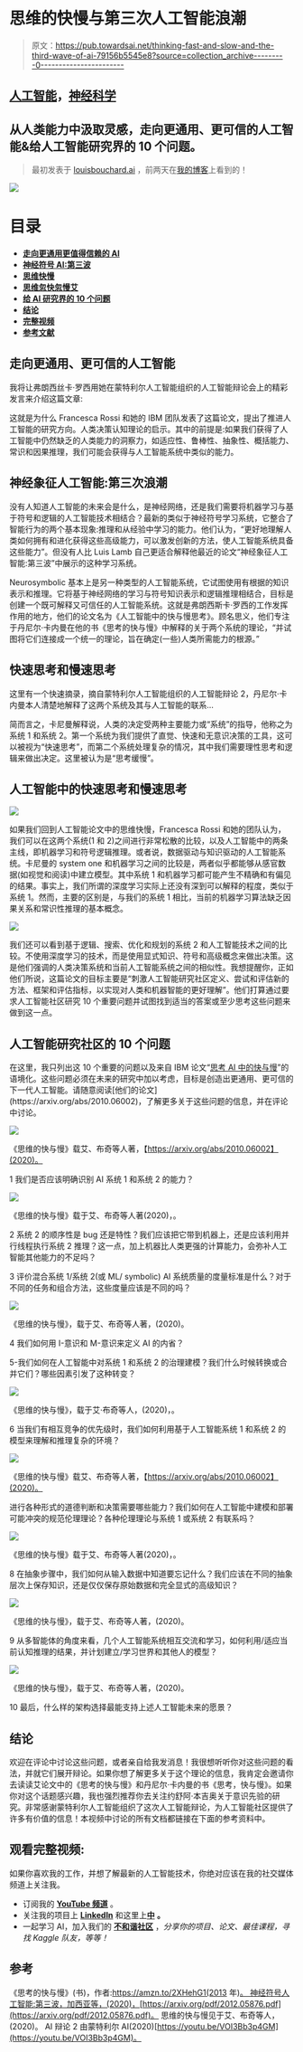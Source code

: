 # 思维的快慢与第三次人工智能浪潮

> 原文：<https://pub.towardsai.net/thinking-fast-and-slow-and-the-third-wave-of-ai-79156b5545e8?source=collection_archive---------0----------------------->

## [人工智能](https://towardsai.net/p/category/artificial-intelligence)，[神经科学](https://towardsai.net/p/category/neuroscience)

## 从人类能力中汲取灵感，走向更通用、更可信的人工智能&给人工智能研究界的 10 个问题。

> 最初发表于 [louisbouchard.ai](https://www.louisbouchard.ai/third-wave-of-ai-thinking-fast-and-slow/) ，前两天在[我的博客](https://www.louisbouchard.ai/tag/artificial-intelligence/)上看到的！

![](img/883ae0885715d39feef02c0ad68b9ab6.png)

# 目录

*   [**走向更通用更值得信赖的 AI**](#9ceb)
*   [**神经符号 AI:第三波**](#87a1)
*   [**思维快慢**](#edfb)
*   [**思维忽快忽慢艾**](#978d)
*   [**给 AI 研究界的 10 个问题**](#992a)
*   [**结论**](#d74f)
*   [**完整视频**](#9d62)
*   [**参考文献**](#263b)

## 走向更通用、更可信的人工智能

我将让弗朗西丝卡·罗西用她在蒙特利尔人工智能组织的人工智能辩论会上的精彩发言来介绍这篇文章:

这就是为什么 Francesca Rossi 和她的 IBM 团队发表了这篇论文，提出了推进人工智能的研究方向。人类决策认知理论的启示。其中的前提是:如果我们获得了人工智能中仍然缺乏的人类能力的洞察力，如适应性、鲁棒性、抽象性、概括能力、常识和因果推理，我们可能会获得与人工智能系统中类似的能力。

## 神经象征人工智能:第三次浪潮

没有人知道人工智能的未来会是什么，是神经网络，还是我们需要将机器学习与基于符号和逻辑的人工智能技术相结合？最新的类似于神经符号学习系统，它整合了智能行为的两个基本现象:推理和从经验中学习的能力。他们认为，“更好地理解人类如何拥有和进化获得这些高级能力，可以激发创新的方法，使人工智能系统具备这些能力”。但没有人比 Luis Lamb 自己更适合解释他最近的论文“神经象征人工智能:第三波”中展示的这种学习系统。

Neurosymbolic 基本上是另一种类型的人工智能系统，它试图使用有根据的知识表示和推理。它将基于神经网络的学习与符号知识表示和逻辑推理相结合，目标是创建一个既可解释又可信任的人工智能系统。这就是弗朗西斯卡·罗西的工作发挥作用的地方，他们的论文名为《人工智能中的快与慢思考》。顾名思义，他们专注于丹尼尔·卡内曼在他的书《思考的快与慢》中解释的关于两个系统的理论，“并试图将它们连接成一个统一的理论，旨在确定(一些)人类所需能力的根源。”

## 快速思考和慢速思考

这里有一个快速摘录，摘自蒙特利尔人工智能组织的人工智能辩论 2，丹尼尔·卡内曼本人清楚地解释了这两个系统及其与人工智能的联系…

简而言之，卡尼曼解释说，人类的决定受两种主要能力或“系统”的指导，他称之为系统 1 和系统 2。第一个系统为我们提供了直觉、快速和无意识决策的工具，这可以被视为“快速思考”，而第二个系统处理复杂的情况，其中我们需要理性思考和逻辑来做出决定。这里被认为是“思考缓慢”。

## 人工智能中的快速思考和慢速思考

![](img/b378fad6f1a6a9a1369dccddfbb613d0.png)

如果我们回到人工智能论文中的思维快慢，Francesca Rossi 和她的团队认为，我们可以在这两个系统(1 和 2)之间进行非常松散的比较，以及人工智能中的两条主线，即机器学习和符号逻辑推理。或者说，数据驱动与知识驱动的人工智能系统。卡尼曼的 system one 和机器学习之间的比较是，两者似乎都能够从感官数据(如视觉和阅读)中建立模型。其中系统 1 和机器学习都可能产生不精确和有偏见的结果。事实上，我们所谓的深度学习实际上还没有深到可以解释的程度，类似于系统 1。然而，主要的区别是，与我们的系统 1 相比，当前的机器学习算法缺乏因果关系和常识性推理的基本概念。

![](img/6b35e38ea64745a6c674509764ca0f67.png)

我们还可以看到基于逻辑、搜索、优化和规划的系统 2 和人工智能技术之间的比较。不使用深度学习的技术，而是使用显式知识、符号和高级概念来做出决策。这是他们强调的人类决策系统和当前人工智能系统之间的相似性。我想提醒你，正如他们所说，这篇论文的目标主要是“刺激人工智能研究社区定义、尝试和评估新的方法、框架和评估指标，以实现对人类和机器智能的更好理解”。他们打算通过要求人工智能社区研究 10 个重要问题并试图找到适当的答案或至少思考这些问题来做到这一点。

## 人工智能研究社区的 10 个问题

在这里，我只列出这 10 个重要的问题以及来自 IBM 论文“[思考 AI 中的快与慢](https://arxiv.org/abs/2010.06002.)”的语境化。这些问题必须在未来的研究中加以考虑，目标是创造出更通用、更可信的下一代人工智能。请随意阅读[他们的论文](https://arxiv.org/abs/2010.06002)，了解更多关于这些问题的信息，并在评论中讨论。

![](img/a922e51827600f7cceb663bce3ce05fd.png)

《思维的快与慢》载艾、布奇等人著，【https://arxiv.org/abs/2010.06002】(2020)。

1 我们是否应该明确识别 AI 系统 1 和系统 2 的能力？

![](img/360da38d81a63fe28e4e64e7176e0cbd.png)

《思维的快与慢》载于艾、布奇等人著(2020)，。

2 系统 2 的顺序性是 bug 还是特性？我们应该把它带到机器上，还是应该利用并行线程执行系统 2 推理？这一点，加上机器比人类更强的计算能力，会弥补人工智能其他能力的不足吗？

3 评价混合系统 1/系统 2(或 ML/ symbolic) AI 系统质量的度量标准是什么？对于不同的任务和组合方法，这些度量应该是不同的吗？

![](img/6032d4b81cc9797f9ffb68a5341bd1ea.png)

《思维的快与慢》，载于艾、布奇等人著，(2020)。

4 我们如何用 I-意识和 M-意识来定义 AI 的内省？

5-我们如何在人工智能中对系统 1 和系统 2 的治理建模？我们什么时候转换或合并它们？哪些因素引发了这种转变？

![](img/da83161353e325a49628e91e5fdbb294.png)

《思维的快与慢》，载于艾·布奇等人，(2020)，。

6 当我们有相互竞争的优先级时，我们如何利用基于人工智能系统 1 和系统 2 的模型来理解和推理复杂的环境？

![](img/bfe3d4a4ba4582671e83bda7da415830.png)

《思维的快与慢》载艾、布奇等人著，【https://arxiv.org/abs/2010.06002】(2020)。

进行各种形式的道德判断和决策需要哪些能力？我们如何在人工智能中建模和部署可能冲突的规范伦理理论？各种伦理理论与系统 1 或系统 2 有联系吗？

![](img/f4d660d9129fbabe38d08406e35b74f9.png)

《思维的快与慢》载于艾、布奇等人著(2020)，。

8 在抽象步骤中，我们如何从输入数据中知道要忘记什么？我们应该在不同的抽象层次上保存知识，还是仅仅保存原始数据和完全显式的高级知识？

![](img/a841da87e49665f5c61147f66f5fbdb4.png)

《思维的快与慢》，载于艾、布奇等人著，(2020)。

9 从多智能体的角度来看，几个人工智能系统相互交流和学习，如何利用/适应当前认知推理的结果，并计划建立/学习世界和其他人的模型？

![](img/104061f53f800e2a9148049aae5c42cf.png)

《思维的快与慢》，载于艾、布奇等人著，(2020)。

10 最后，什么样的架构选择最能支持上述人工智能未来的愿景？

## 结论

欢迎在评论中讨论这些问题，或者亲自给我发消息！我很想听听你对这些问题的看法，并就它们展开辩论。如果你想了解更多关于这个理论的信息，我肯定会邀请你去读读艾论文中的《思考的快与慢》和丹尼尔·卡内曼的书《思考，快与慢》。如果你对这个话题感兴趣，我也强烈推荐你去关注约舒阿·本吉奥关于意识先验的研究。非常感谢蒙特利尔人工智能组织了这次人工智能辩论，为人工智能社区提供了许多有价值的信息！本视频中讨论的所有文档都链接在下面的参考资料中。

## **观看完整视频**:

如果你喜欢我的工作，并想了解最新的人工智能技术，你绝对应该在我的社交媒体频道上关注我。

*   订阅我的 [**YouTube 频道**](https://www.youtube.com/channel/UCUzGQrN-lyyc0BWTYoJM_Sg) 。
*   关注我的项目上 [**LinkedIn**](https://www.linkedin.com/in/whats-ai/) 和这里上[**中**](https://whats-ai.medium.com/) **。**
*   一起学习 AI，加入我们的 [**不和谐社区**](https://discord.gg/learnaitogether) ，*分享你的项目、论文、最佳课程，寻找 Kaggle 队友，等等！*

## 参考

《思考的快与慢》(书)，作者:https://amzn.to/2XHehG1(2013 年)[。
神经符号人工智能:第三波，加西亚等，(2020)，](https://amzn.to/2XHehG1)[https://arxiv.org/pdf/2012.05876.pdf](https://arxiv.org/pdf/2012.05876.pdf)。
思维的快与慢见于艾、布奇等人，(2020)。
AI 辩论 2 由蒙特利尔 AI(2020)[https://youtu.be/VOI3Bb3p4GM](https://youtu.be/VOI3Bb3p4GM)。